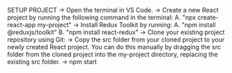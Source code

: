 SETUP PROJECT 
-> Open the terminal in VS Code. 
-> Create a new React project by running the following command in the terminal:
 A. "npx create-react-app my-project"
 -> Install Redux Toolkit by running: 
 A. "npm install @reduxjs/toolkit" 
 B. "npm install react-redux"
-> Clone your existing project repository using Git:
-> Copy the src folder from your cloned project to your newly created React project. You can do this manually by dragging the src folder from the cloned project into the my-project directory, replacing the existing src folder.
-> npm start

